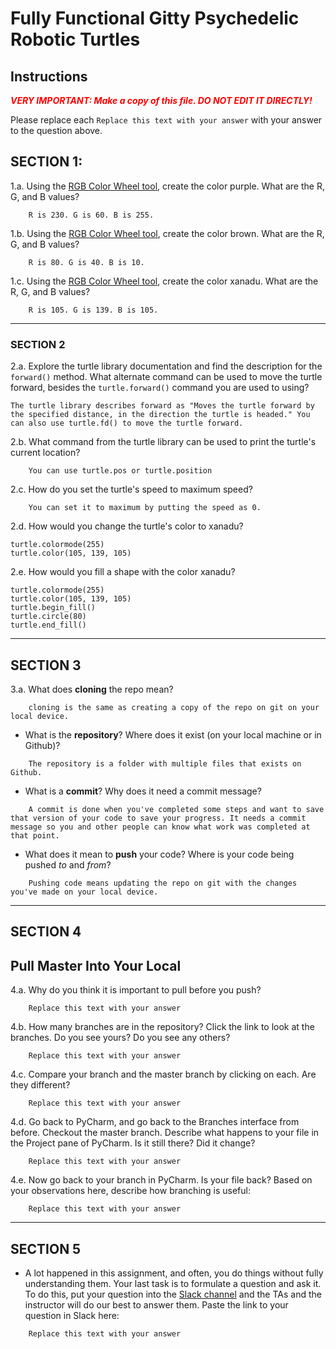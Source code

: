 # Fully Functional Gitty Psychedelic Robotic Turtles

## Instructions

**_<span style="color:red">
    VERY IMPORTANT: Make a copy of this file. DO NOT EDIT IT DIRECTLY!
</span>_**

Please replace each `Replace this text with your answer` 
with your answer to the question above.

## SECTION 1: 

1.a. Using the [RGB Color Wheel tool](https://colorspire.com/rgb-color-wheel/), create the color purple. 
     What are the R, G, and B values?

```
    R is 230. G is 60. B is 255.
```

1.b. Using the [RGB Color Wheel tool](https://colorspire.com/rgb-color-wheel/), create the color brown. 
     What are the R, G, and B values? 

```
    R is 80. G is 40. B is 10.
```

1.c. Using the [RGB Color Wheel tool](https://colorspire.com/rgb-color-wheel/), create the color xanadu. 
     What are the R, G, and B values?

```
    R is 105. G is 139. B is 105.
```

---

### SECTION 2

2.a. Explore the turtle library documentation and find the description for the 
     `forward()` method. What alternate command can be used to move the turtle forward, 
     besides the `turtle.forward()` command you are used to using?

```
The turtle library describes forward as "Moves the turtle forward by the specified distance, in the direction the turtle is headed." You can also use turtle.fd() to move the turtle forward.
```

2.b. What command from the turtle library can be used to print the turtle's current 
   location?
   
```
    You can use turtle.pos or turtle.position
```

2.c. How do you set the turtle's speed to maximum speed?
   
```
    You can set it to maximum by putting the speed as 0.
```

2.d. How would you change the turtle's color to xanadu? 

```
turtle.colormode(255)
turtle.color(105, 139, 105)
```

2.e. How would you fill a shape with the color xanadu?

```
turtle.colormode(255)
turtle.color(105, 139, 105)
turtle.begin_fill()
turtle.circle(80)
turtle.end_fill()
```

---

## SECTION 3

3.a. What does **cloning** the repo mean?

```
    cloning is the same as creating a copy of the repo on git on your local device.
```


- What is the **repository**? Where does it exist (on your local machine or in Github)?

```
    The repository is a folder with multiple files that exists on Github.
```


- What is a **commit**? Why does it need a commit message?

```
    A commit is done when you've completed some steps and want to save that version of your code to save your progress. It needs a commit message so you and other people can know what work was completed at that point.
```


- What does it mean to **push** your code? Where is your code being pushed _to_ and _from_?

```
    Pushing code means updating the repo on git with the changes you've made on your local device.
```

---

## SECTION 4

## Pull Master Into Your Local

4.a. Why do you think it is important to pull before you push?

```
    Replace this text with your answer
```

4.b. How many branches are in the repository?
     Click the link to look at the branches. Do you see yours? Do you see any others? 

```
    Replace this text with your answer
```


4.c. Compare your branch and the master branch by clicking on each. Are they different?

```
    Replace this text with your answer
```


4.d. Go back to PyCharm, and go back to the Branches interface from before. Checkout the 
     master branch.
     Describe what happens to your file in the Project pane of PyCharm. Is it still 
     there? Did it change?

```
    Replace this text with your answer
```


4.e. Now go back to your branch in PyCharm. Is your file back? Based on your observations
     here, describe how branching is useful:

```
    Replace this text with your answer
```

---

## SECTION 5
- A lot happened in this assignment, and often, you do things without fully 
  understanding them. Your last task is to formulate a question and ask it. 
  To do this, put your question into the [Slack channel](https://bereacs.slack.com/archives/C3QACGH8R) and the TAs and the instructor 
  will do our best to answer them. Paste the link to your question in Slack here:

```
    Replace this text with your answer
```



